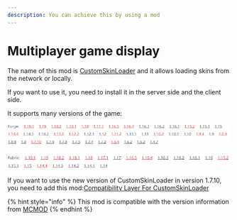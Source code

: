 ```yaml
---
description: You can achieve this by using a mod
---
```


# Multiplayer game display

The name of this mod is [CustomSkinLoader](https://www.curseforge.com/minecraft/mc-mods/customskinloader) and it allows loading skins from the network or locally.

If you want to use it, you need to install it in the server side and the client side.

It supports many versions of the game:

![](../../.gitbook/assets/image.png)

![](<../../.gitbook/assets/image (2).png>)

If you want to use the new version of CustomSkinLoader in version 1.7.10, you need to add this mod:[Compatibility Layer For CustomSkinLoader](https://www.curseforge.com/minecraft/mc-mods/compatibilitylayerforcustomskinloader)

{% hint style="info" %}
This mod is compatible with the version information from [MCMOD](https://www.mcmod.cn/)
{% endhint %}
